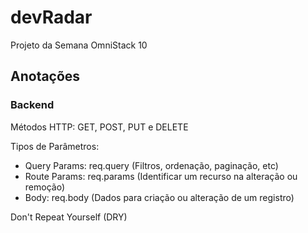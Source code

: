 # devRadar
Projeto da Semana OmniStack 10

## Anotações

### Backend

Métodos HTTP: GET, POST, PUT e DELETE

Tipos de Parâmetros:
* Query Params: req.query (Filtros, ordenação, paginação, etc)
* Route Params: req.params (Identificar um recurso na alteração ou remoção)
* Body: req.body (Dados para criação ou alteração de um registro)

Don't Repeat Yourself (DRY)
